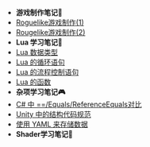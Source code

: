 * **游戏制作笔记🦾** 
* [Roguelike游戏制作(1)](tilemap1/Article)
* [Rougelike游戏制作(2)](tilemap2/Article)
* **Lua 学习笔记🔌** 
* [Lua 数据类型](lua/Article1)
* [Lua 的循环语句](lua/Article2)
* [Lua 的流程控制语句](lua/Article3)
* [Lua 的函数](lua/Article4)
* **杂项学习笔记🎮** 
* [C# 中 ==/Equals/ReferenceEquals对比](misc/misc1)
* [Unity 中的结构代码规范](misc/misc2)
* [使用 YAML 来存储数据](misc/misc3)
* **Shader学习笔记🧐**
